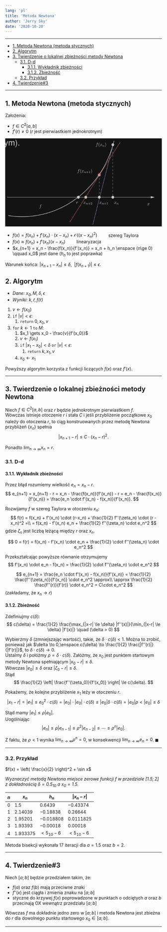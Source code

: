 ```yaml
---
lang: 'pl'
title: 'Metoda Newtona'
author: 'Jerry Sky'
date: '2020-10-20'
---
```


---

- [1. Metoda Newtona (metoda stycznych)](#1-metoda-newtona-metoda-stycznych)
- [2. Algorytm](#2-algorytm)
- [3. Twierdzenie o lokalnej zbieżności metody Newtona](#3-twierdzenie-o-lokalnej-zbieżności-metody-newtona)
    - [3.1. D-d](#31-d-d)
        - [3.1.1. Wykładnik zbieżności](#311-wykładnik-zbieżności)
        - [3.1.2. Zbieżność](#312-zbieżność)
    - [3.2. Przykład](#32-przykład)
- [4. Twierdzenie#3](#4-twierdzenie3)

---

## 1. Metoda Newtona (metoda stycznych)

Założenia:
- $f \in C^2[a,b]$
- $f'(r) \neq 0$ ($r$ jest pierwiastkiem jednokrotnym)

![](metoda-newtona.png)

- $f(x) = f(x_n) + f'(x_n) \cdot (x - x_n) + \mathcal{O}((x - x_n)^2) \qquad$ szereg Taylora
- $f(x) \approx f(x_n) + f'(x_n)(x - x_n) \qquad$ linearyzacja
- $x_{n+1} = x_n - \frac{f(x_n)}{f'(x_n)} = x_n + h_n \enspace (n\ge 0) \qquad x_0$ jest dane ($h_n$ to jest poprawka)

Warunek końca: $|x_{n+1} - x_n| \le \delta, \enspace |f(x_{n+1})| \le \epsilon$.

## 2. Algorytm

- *Dane: $x_0, M, \delta, \epsilon$*
- *Wyniki: $k, \tilde{r}, f(\tilde{r})$*

1. $v \gets f(x_0)$
2. `if` $|v| < \epsilon$:
    1. `return` $0, x_0, v$
3. `for` $k \gets 1$ `to` $M$:
    1. $x_1 \gets x_0 - \frac{v}{f'(x_0)}$
    2. $v \gets f(x_1)$
    3. `if` $|x_1 - x_0| < \delta$ `or` $|v| < \epsilon$:
        1. `return` $k, x_1, v$
    4. $x_0 \gets x_1$

Powyższy algorytm korzysta z funkcji liczących $f(x)$ oraz $f'(x)$.

---

## 3. Twierdzenie o lokalnej zbieżności metody Newtona

Niech $f \in C^2[a,b]$ oraz $r$ będzie jednokrotnym pierwiastkiem $f$.\
Wówczas istnieje otoczenie $r$ i stała $C$ i jeśli przybliżenie początkowe $x_0$ należy do otoczenia $r$, to ciąg konstruowanych przez metodę Newtona przybliżeń $\{ x_n \}$ spełnia
$$
|x_{n+1} - r| \le C\cdot (x_n - r)^2.
$$

Ponadto $\lim_{n \to \infty} x_n = r$.

### 3.1. D-d

#### 3.1.1. Wykładnik zbieżności

Przez błąd rozumiemy wielkość $e_n = x_n - r$.
$$
e_{n+1} = x_{n+1} - r = x_n - \frac{f(x_n)}{f'(x_n)} - r = e_n - \frac{f(x_n)}{f'(x_n)} = \frac{e_n \cdot f'(x_n) - f(x_n)}{f'(x_n)}.
$$

Rozwijamy $f$ w szereg Taylora w otoczeniu $x_n$:
$$
f(r) = f(x_n) + f'(x_n) \cdot (r-x_n) + \frac{1}{2} f''(\zeta_n) \cdot (r - x_n)^2 =\\
= f(x_n) - f'(x_n) e_n + \frac{1}{2} f''(\zeta_n) \cdot e_n^2
$$
gdzie $\zeta_n$ jest liczbą leżącą między $r$ oraz $x_n$.

$$
0 = f(r) = f(x_n) - f'(x_n) \cdot e_n + \frac{1}{2} \cdot f''(\zeta_n) \cdot e_n^2
$$

Przekształcając powyższe równanie otrzymujemy
$$
f'(x_n) \cdot e_n - f(x_n) = \frac{1}{2} \cdot f''(\zeta_n) \cdot e_n^2
$$

$$
e_{n+1} = \frac{e_n \cdot f'(x_n) - f(x_n)}{f'(x_n)} = \frac{1}{2} \frac{f''(\zeta_n)}{f'(x_n)} \cdot e_n^2 \approx\\
\approx \frac{1}{2} \frac{f''(r)}{f'(r)} \cdot e_n^2 = C\cdot e_n^2
$$
(zakładamy, że $x_n \to r$)

#### 3.1.2. Zbieżność
Zdefiniujmy $c(\delta)$:
$$
c(\delta) = \frac{1}{2} \frac{\max_{|x-r| \le \delta} |f''(x)|}{\min_{|x-r| \le \delta} |f'(x)|} \quad (\delta > 0)
$$

Wybierzmy $\delta$ (zmniejszając wartość), takie, że $\delta \cdot c(\delta) < 1$. Można to zrobić, ponieważ jak $\delta \to 0,\enspace c(\delta) \to \frac{1}{2} \frac{|f''(r)|}{|f'(r)|}$, to $\delta \cdot c(\delta) \to 0$.\
Ustalmy $\delta$ i połóżmy $\rho = \delta \cdot c(\delta)$. Załóżmy, że $x_0$ jest punktem startowym metody Newtona spełniającym $|x_0 - r| \le \delta$.\
Wówczas $|e_0| \le \delta$ oraz $|\zeta_0 - r| \le \delta$.\
Stąd
$$
\frac{1}{2} \left| \frac{f''(\zeta_0)}{f'(x_0)} \right| \le c(\delta).
$$

Pokażemy, że kolejne przybliżenie $x_1$ leży w otoczeniu $r$.
$$
|x_1 - r| = |e_1| \le e_0^2 \cdot c(\delta) = |e_0|\cdot |e_0| \cdot c(\delta) \le |e_0| \delta\cdot c(\delta) = |e_0| \rho < |e_0| \le \delta
$$

Stąd mamy $|e_1| \le \rho|e_0|.$\
Uogólniając
$$
|e_n| \le \rho|e_{n-1}| \le \rho^2 |e_{n-2}| \le \dotsb \le \rho^n |e_0|.
$$

Z faktu, że $\rho < 1$ wynika $\lim_{n\to \infty} \rho^n = 0$, w konsekwencji $\lim_{n \to \infty} e_n = 0$.
$\blacksquare$

---

### 3.2. Przykład

$f(x) = \left( \frac{x}{2} \right)^2 + \sin x$

*Wyznaczyć metodą Newtona miejsce zerowe funkcji $f$ w przedziale $[1.5; 2]$ z dokładnością $\delta = 0.5_{10}$ a $x_0 = 1.5$.*

| $n$ | $x_n$      | $h_n$        | $\lvert x_n - r \rvert$ |
| --- | ---------- | ------------ | ----------------------- |
| $0$ | $1.5$      | $0.6439$     | $-0.43374$              |
| $1$ | $2.14039$  | $-0.18838$   | $0.26644$               |
| $2$ | $1.95201$  | $-0.018808$  | $0.0111825$             |
| $3$ | $1.93393$  | $-0.00018$   | $0.00018$               |
| $4$ | $1.933375$ | $< 5_10 - 6$ | $< 5_10 - 6$            |

Metoda bisekcji wykonała $17$ iteracji dla $a = 1.5$ oraz $b = 2$.

---

## 4. Twierdzenie#3
Niech $[a;b]$ będzie przedziałem takim, że:
- $f(a)$ oraz $f(b)$ mają przeciwne znaki
- $f''(x)$ jest ciągła i zmienia znaku na $[a;b]$
- styczne do krzywej $f(x)$ poprowadzone w punktach o odciętych $a$ oraz $b$ przecinają $\mathrm{OX}$ wewnątrz przedziału $[a;b]$

Wówczas $f$ ma dokładnie jedno zero w $[a;b]$ i metoda Newtona jest zbieżna do $r$ dla dowolnego punktu startowego $x_0 \in [a;b]$.

---
